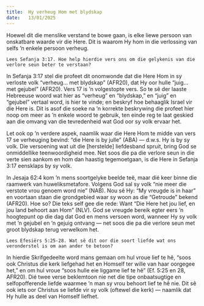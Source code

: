 ```yaml
---
title:  Hy verheug Hom met blydskap
date:   13/01/2025
---
```


Hoewel dit die menslike verstand te bowe gaan, is elke liewe persoon van onskatbare waarde vir die Here. Dit is waarom Hy hom in die verlossing van selfs ’n enkele persoon verheug.

`Lees Sefanja 3:17. Hoe help hierdie vers ons om die gelykenis van die verlore seun beter te verstaan?`

In Sefanja 3:17 stel die profeet dit onomwonde dat die Here Hom in sy verloste volk “verheug… met blydskap” (AFR20), dat Hy oor hulle “juig… met gejubel” (AFR20). Vers 17 is ’n volgestopte vers. So te sê der laaste Hebreeuse woord wat hier as “verheug” en “blydskap,” en “juig” en “gejubel” vertaal word, is hier te vinde; en beskryf hoe behaaglik Israel vir die Here is. Dit is asof die soeke na ’n korrekte beskrywing die profeet hier noop om meer as ’n enkele woord te gebruik, ten einde reg te laat geskied aan die omvang van die tevredenheid wat God oor sy volk ervaar het.

Let ook op ’n verdere aspek, naamlik waar die Here Hom te midde van vers 17 se verheuging bevind: “die Here is by julle” (ABA) — d.w.s. Hy is by sy volk. Die versoening wat uit die [herstelde] liefdesband spruit, bring God se onmiddellike teenwoordigheid mee. Net soos die pa die verlore seun in die verte sien aankom en hom dan haastig tegemoetgaan, is die Here in Sefanja 3:17 eensklaps by sy volk.

In Jesaja 62:4 kom ’n mens soortgelyke beelde teë, maar dié keer binne die raamwerk van huweliksmetafore. Volgens God sal sy volk “nie meer die verstote vrou genoem word nie” (NAB). Nou sê Hy: “My vreugde is in haar” en voortaan staan die grondgebied waar sy woon as die “Getroude” bekend (AFR20). Hoe so? Die teks self gee die rede: Want “Die Here het jou lief, en jou land behoort aan Hom” (NLV). God se vreugde bereik egter eers ’n hoogtepunt op die dag dat God en mens versoen word, wanneer Hy sy volk met ’n gejubel en ’n gejuig ontvang — net soos die pa die verlore seun met groot blydskap terug verwelkom het.

`Lees Efesiërs 5:25-28. Wat sê dit oor die soort liefde wat ons veronderstel is om aan ander te betoon?`

In hierdie Skrifgedeelte word mans gemaan om hul vroue lief te hê, “soos ook Christus die kerk liefgehad het en Homself ter wille van haar oorgegee het,” en om hul vroue “soos hulle eie liggame lief te hê” (Ef. 5:25 en 28, AFR20). Dié twee verse beklemtoon nie net die tipe onbaatsugtige en selfopofferende liefde waarmee ’n man sy vrou behoort lief te hê nie. Dit sê ook iets oor Christus se liefde vir sy volk (oftewel die kerk) — naamlik dat Hy hulle as deel van Homself liefhet.